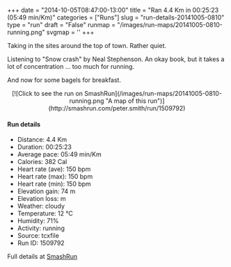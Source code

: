 +++
date = "2014-10-05T08:47:00-13:00"
title = "Ran 4.4 Km in 00:25:23 (05:49 min/Km)"
categories = ["Runs"]
slug = "run-details-20141005-0810"
type = "run"
draft = "False"
runmap = "/images/run-maps/20141005-0810-running.png"
svgmap = '<polyline points="90 39, 95 31, 100 17, 83 15, 71 17, 64 20, 55 22, 47 29, 13 57, 0 61, 0 62, 10 85, 12 84, 9 82, 19 77, 23 74, 34 65, 59 45, 68 46, 69 41, 72 39, 82 34, 90 34">'
+++

Taking in the sites around the top of town. Rather quiet. 

Listening to "Snow crash" by Neal Stephenson. An okay book, but it takes a lot of concentration ... too much for running. 

And now for some bagels for breakfast. 



<!--more-->

<center>
[![Click to see the run on SmashRun](/images/run-maps/20141005-0810-running.png "A map of this run")](http://smashrun.com/peter.smith/run/1509792)
</center>

#### Run details

* Distance: 4.4 Km
* Duration: 00:25:23
* Average pace: 05:49 min/Km
* Calories: 382 Cal
* Heart rate (ave): 150 bpm
* Heart rate (max): 150 bpm
* Heart rate (min): 150 bpm
* Elevation gain: 74 m
* Elevation loss:  m
* Weather: cloudy
* Temperature: 12 &deg;C
* Humidity: 71%
* Activity: running
* Source: tcxfile
* Run ID: 1509792

Full details at [SmashRun](http://smashrun.com/peter.smith/run/1509792)
